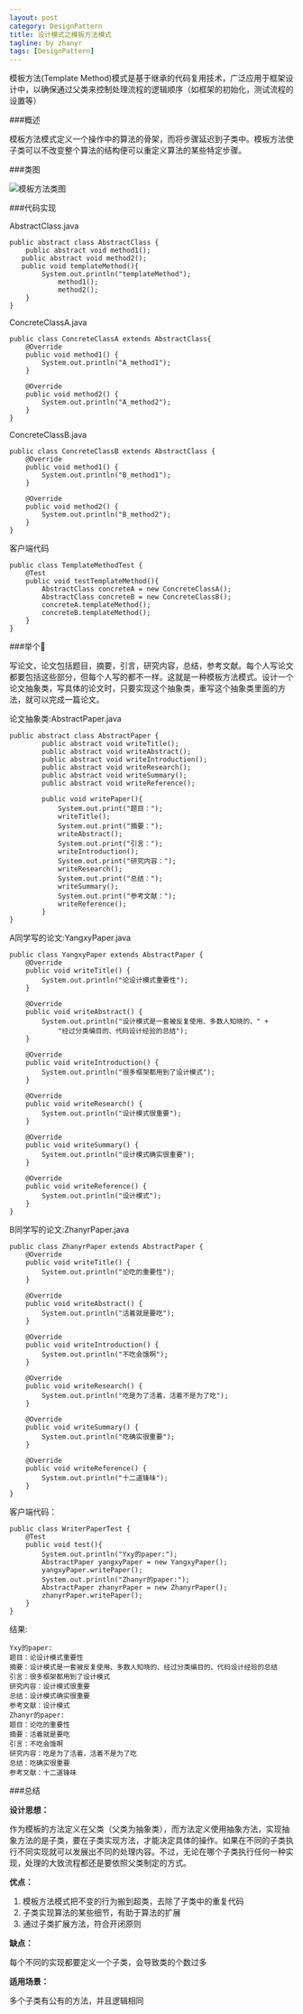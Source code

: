```yaml
---
layout: post
category: DesignPattern
title: 设计模式之模板方法模式
tagline: by zhanyr
tags: [DesignPattern]
---
```


模板方法(Template Method)模式是基于继承的代码复用技术，广泛应用于框架设计中，以确保通过父类来控制处理流程的逻辑顺序（如框架的初始化，测试流程的设置等）

<!--more-->

###概述
	
模板方法模式定义一个操作中的算法的骨架，而将步骤延迟到子类中。模板方法使子类可以不改变整个算法的结构便可以重定义算法的某些特定步骤。

###类图

![模板方法类图](https://github.com/zhanyr/zhanyr.github.io/raw/master/_images/TemplateMethod.png)

###代码实现

AbstractClass.java

	public abstract class AbstractClass {
		public abstract void method1();
       public abstract void method2();
       public void templateMethod(){
       		System.out.println("templateMethod");
        		method1();
        		method2();
    	}
	}

ConcreteClassA.java

	public class ConcreteClassA extends AbstractClass{
		@Override
		public void method1() {
			System.out.println("A_method1");
		}

		@Override
		public void method2() {
			System.out.println("A_method2");
		}
	}
	
ConcreteClassB.java

	public class ConcreteClassB extends AbstractClass {
		@Override
		public void method1() {
			System.out.println("B_method1");
		}

		@Override
		public void method2() {
			System.out.println("B_method2");
		}
	}
	
客户端代码

	public class TemplateMethodTest {
		@Test
		public void testTemplateMethod(){
			AbstractClass concreteA = new ConcreteClassA();
			AbstractClass concreteB = new ConcreteClassB();
			concreteA.templateMethod();
			concreteB.templateMethod();
		}
	}

###举个🌰

写论文，论文包括题目，摘要，引言，研究内容，总结，参考文献。每个人写论文都要包括这些部分，但每个人写的都不一样。这就是一种模板方法模式。设计一个论文抽象类，写具体的论文时，只要实现这个抽象类，重写这个抽象类里面的方法，就可以完成一篇论文。

论文抽象类:AbstractPaper.java

	public abstract class AbstractPaper {
    		public abstract void writeTitle();
    		public abstract void writeAbstract();
    		public abstract void writeIntroduction();
    		public abstract void writeResearch();
    		public abstract void writeSummary();
    		public abstract void writeReference();

    		public void writePaper(){
        		System.out.print("题目：");
        		writeTitle();
        		System.out.print("摘要：");
        		writeAbstract();
        		System.out.print("引言：");
        		writeIntroduction();
        		System.out.print("研究内容：");
        		writeResearch();
        		System.out.print("总结：");
        		writeSummary();
        		System.out.print("参考文献：");
        		writeReference();
    		}
	}
	
A同学写的论文:YangxyPaper.java

	public class YangxyPaper extends AbstractPaper {
    	@Override
    	public void writeTitle() {
        	System.out.println("论设计模式重要性");
    	}

    	@Override
    	public void writeAbstract() {
        	System.out.println("设计模式是一套被反复使用、多数人知晓的、" +
                "经过分类编目的、代码设计经验的总结");
    	}

    	@Override
    	public void writeIntroduction() {
        	System.out.println("很多框架都用到了设计模式");
    	}

    	@Override
    	public void writeResearch() {
        	System.out.println("设计模式很重要");
    	}

    	@Override
    	public void writeSummary() {
        	System.out.println("设计模式确实很重要");
    	}

    	@Override
    	public void writeReference() {
        	System.out.println("设计模式");
    	}
	}

B同学写的论文:ZhanyrPaper.java

	public class ZhanyrPaper extends AbstractPaper {
    	@Override
    	public void writeTitle() {
        	System.out.println("论吃的重要性");
    	}

    	@Override
    	public void writeAbstract() {
        	System.out.println("活着就是要吃");
    	}

    	@Override
    	public void writeIntroduction() {
        	System.out.println("不吃会饿啊");
    	}

    	@Override
    	public void writeResearch() {
        	System.out.println("吃是为了活着，活着不是为了吃");
    	}

    	@Override
    	public void writeSummary() {
        	System.out.println("吃确实很重要");
    	}

    	@Override
    	public void writeReference() {
        	System.out.println("十二道锋味");
    	}
	}
	
客户端代码：

	public class WriterPaperTest {
    	@Test
    	public void test(){
        	System.out.println("Yxy的paper:");
        	AbstractPaper yangxyPaper = new YangxyPaper();
        	yangxyPaper.writePaper();
        	System.out.println("Zhanyr的paper:");
        	AbstractPaper zhanyrPaper = new ZhanyrPaper();
        	zhanyrPaper.writePaper();
    	}
	}
	
结果:

	Yxy的paper:
	题目：论设计模式重要性
	摘要：设计模式是一套被反复使用、多数人知晓的、经过分类编目的、代码设计经验的总结
	引言：很多框架都用到了设计模式
	研究内容：设计模式很重要
	总结：设计模式确实很重要
	参考文献：设计模式
	Zhanyr的paper:
	题目：论吃的重要性
	摘要：活着就是要吃
	引言：不吃会饿啊
	研究内容：吃是为了活着，活着不是为了吃
	总结：吃确实很重要
	参考文献：十二道锋味
	
###总结

**设计思想：**

作为模板的方法定义在父类（父类为抽象类），而方法定义使用抽象方法，实现抽象方法的是子类，要在子类实现方法，才能决定具体的操作。如果在不同的子类执行不同实现就可以发展出不同的处理内容。不过，无论在哪个子类执行任何一种实现，处理的大致流程都还是要依照父类制定的方式。

**优点：**

1. 模板方法模式把不变的行为搬到超类，去除了子类中的重复代码
2. 子类实现算法的某些细节，有助于算法的扩展
3. 通过子类扩展方法，符合开闭原则

**缺点：**

每个不同的实现都要定义一个子类，会导致类的个数过多

**适用场景：**

多个子类有公有的方法，并且逻辑相同

